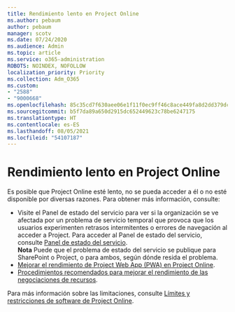 ```yaml
---
title: Rendimiento lento en Project Online
ms.author: pebaum
author: pebaum
manager: scotv
ms.date: 07/24/2020
ms.audience: Admin
ms.topic: article
ms.service: o365-administration
ROBOTS: NOINDEX, NOFOLLOW
localization_priority: Priority
ms.collection: Adm_O365
ms.custom:
- "2588"
- "9000668"
ms.openlocfilehash: 85c35cd7f630aee06e1f11f0ec9ff46c8ace449fa8d2dd379dc265f12078208a
ms.sourcegitcommit: b5f7da89a650d2915dc652449623c78be6247175
ms.translationtype: HT
ms.contentlocale: es-ES
ms.lasthandoff: 08/05/2021
ms.locfileid: "54107187"
---
```

# <a name="slow-performance-with-project-online"></a>Rendimiento lento en Project Online

Es posible que Project Online esté lento, no se pueda acceder a él o no esté disponible por diversas razones. Para obtener más información, consulte:

- Visite el Panel de estado del servicio para ver si la organización se ve afectada por un problema de servicio temporal que provoca que los usuarios experimenten retrasos intermitentes o errores de navegación al acceder a Project. Para acceder al Panel de estado del servicio, consulte [Panel de estado del servicio](https://admin.microsoft.com/AdminPortal/Home#/servicehealth).</br>
    **Nota** Puede que el problema de estado del servicio se publique para SharePoint o Project, o para ambos, según dónde resida el problema.
- [Mejorar el rendimiento de Project Web App (PWA) en Project Online](https://docs.microsoft.com/projectonline/tune-project-online-performance).
- [Procedimientos recomendados para mejorar el rendimiento de las negociaciones de recursos](https://docs.microsoft.com/projectonline/best-practices-to-improve-resource-engagements-performance).

Para más información sobre las limitaciones, consulte [Límites y restricciones de software de Project Online](https://docs.microsoft.com/projectonline/project-online-software-boundaries-and-limits).
